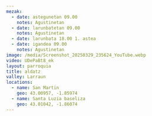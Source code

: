 ```yaml
---
mezak:
  - date: astegunetan 09.00
    notes: Agustinetan
  - date: larunbatetan 09.00
    notes: Agustinetan
  - date: larunbata 18.00 1. astea
  - date: igandea 09.00
    notes: Agustinetan
image: /media/Screenshot_20250329_235624_YouTube.webp
video: UDePaBt8_ek
layout: parroquia
title: aldatz
valley: Larraun
locations:
  - name: San Martin
    geo: 43.00957, -1.85974
  - name: Santa Luzia baseliza
    geo: 43.01042, -1.86074
---
```

